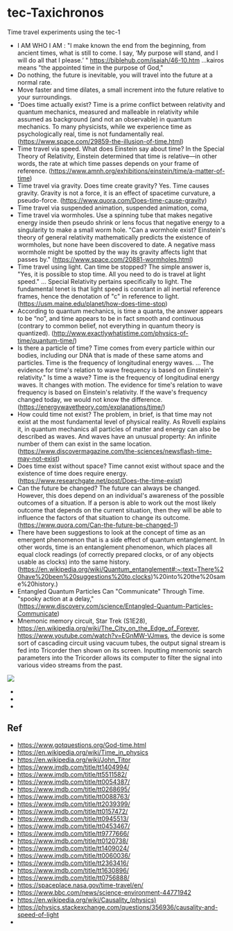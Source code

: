 # tec-Taxichronos
Time travel experiments using the tec-1

- I AM WHO I AM : "I make known the end from the beginning, from ancient times, what is still to come. I say, ‘My purpose will stand, and I will do all that I please.’ " https://biblehub.com/isaiah/46-10.htm  ...kairos means "the appointed time in the purpose of God," 
- Do nothing, the future is inevitable, you will travel into the future at a normal rate.
- Move faster and time dilates, a small increment into the future relative to your surroundings.  
- "Does time actually exist? Time is a prime conflict between relativity and quantum mechanics, measured and malleable in relativity while assumed as background (and not an observable) in quantum mechanics. To many physicists, while we experience time as psychologically real, time is not fundamentally real. (https://www.space.com/29859-the-illusion-of-time.html)
- Time travel via speed. What does Einstein say about time? In the Special Theory of Relativity, Einstein determined that time is relative—in other words, the rate at which time passes depends on your frame of reference. (https://www.amnh.org/exhibitions/einstein/time/a-matter-of-time)
- Time travel via gravity. Does time create gravity? Yes. Time causes gravity. Gravity is not a force, it is an effect of spacetime curvature, a pseudo-force. (https://www.quora.com/Does-time-cause-gravity)
- Time travel via suspended animation, suspended animation, coma, 
- Time travel via wormholes. Use a spinning tube that makes negative energy inside then pseudo shrink or lens focus that negative energy to a singularity to make a small worm hole. "Can a wormhole exist? Einstein's theory of general relativity mathematically predicts the existence of wormholes, but none have been discovered to date. A negative mass wormhole might be spotted by the way its gravity affects light that passes by." (https://www.space.com/20881-wormholes.html)
- Time travel using light. Can time be stopped? The simple answer is, "Yes, it is possible to stop time. All you need to do is travel at light speed." ... Special Relativity pertains specifically to light. The fundamental tenet is that light speed is constant in all inertial reference frames, hence the denotation of "c" in reference to light. (https://usm.maine.edu/planet/how-does-time-stop)
- According to quantum mechanics, is time a quanta, the answer appears to be “no”, and time appears to be in fact smooth and continuous (contrary to common belief, not everything in quantum theory is quantized). (http://www.exactlywhatistime.com/physics-of-time/quantum-time/)
- Is there a particle of time? Time comes from every particle within our bodies, including our DNA that is made of these same atoms and particles. Time is the frequency of longitudinal energy waves. ... The evidence for time's relation to wave frequency is based on Einstein's relativity." Is time a wave? Time is the frequency of longitudinal energy waves. It changes with motion. The evidence for time's relation to wave frequency is based on Einstein's relativity. If the wave's frequency changed today, we would not know the difference. (https://energywavetheory.com/explanations/time/)
- How could time not exist? The problem, in brief, is that time may not exist at the most fundamental level of physical reality. As Rovelli explains it, in quantum mechanics all particles of matter and energy can also be described as waves. And waves have an unusual property: An infinite number of them can exist in the same location. (https://www.discovermagazine.com/the-sciences/newsflash-time-may-not-exist)
- Does time exist without space? Time cannot exist without space and the existence of time does require energy.(https://www.researchgate.net/post/Does-the-time-exist)
- Can the future be changed? The future can always be changed. However, this does depend on an individual's awareness of the possible outcomes of a situation. If a person is able to work out the most likely outcome that depends on the current situation, then they will be able to influence the factors of that situation to change its outcome. (https://www.quora.com/Can-the-future-be-changed-1)
- There have been suggestions to look at the concept of time as an emergent phenomenon that is a side effect of quantum entanglement. In other words, time is an entanglement phenomenon, which places all equal clock readings (of correctly prepared clocks, or of any objects usable as clocks) into the same history. (https://en.wikipedia.org/wiki/Quantum_entanglement#:~:text=There%20have%20been%20suggestions%20to,clocks)%20into%20the%20same%20history.)
- Entangled Quantum Particles Can "Communicate" Through Time. "spooky action at a delay," (https://www.discovery.com/science/Entangled-Quantum-Particles-Communicate)
- Mnemonic memory circuit, Star Trek (S1E28), https://en.wikipedia.org/wiki/The_City_on_the_Edge_of_Forever, https://www.youtube.com/watch?v=EGnMW-VJmws, the device is some sort of cascading circuit using vacuum tubes, the output signal stream is fed into Tricorder then shown on its screen. Inputting mnemonic search parameters into the Tricorder allows its computer to filter the signal into various video streams from the past. 

![](https://github.com/SteveJustin1963/tec-Taxichronos/blob/main/pics/star-trek-1-28-Thecityontheedgeofforeverhd600.jpg)


- 

-   
- 


## Ref
- https://www.gotquestions.org/God-time.html
- https://en.wikipedia.org/wiki/Time_in_physics
- https://en.wikipedia.org/wiki/John_Titor
- https://www.imdb.com/title/tt1404994/
- https://www.imdb.com/title/tt5511582/
- https://www.imdb.com/title/tt0054387/
- https://www.imdb.com/title/tt0268695/
- https://www.imdb.com/title/tt0088763/
- https://www.imdb.com/title/tt2039399/
- https://www.imdb.com/title/tt0157472/
- https://www.imdb.com/title/tt0945513/
- https://www.imdb.com/title/tt0453467/
- https://www.imdb.com/title/tt9777666/
- https://www.imdb.com/title/tt0120738/
- https://www.imdb.com/title/tt1409024/
- https://www.imdb.com/title/tt0060036/
- https://www.imdb.com/title/tt2363416/
- https://www.imdb.com/title/tt1630896/
- https://www.imdb.com/title/tt0756888/
- https://spaceplace.nasa.gov/time-travel/en/
- https://www.bbc.com/news/science-environment-44771942
- https://en.wikipedia.org/wiki/Causality_(physics)
- https://physics.stackexchange.com/questions/356936/causality-and-speed-of-light
- 
